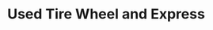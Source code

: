 ---
title: "Used Tire Wheel and Express"
url: /wenatchee/used-tire-wheel-and-express/
shop: tyres
---